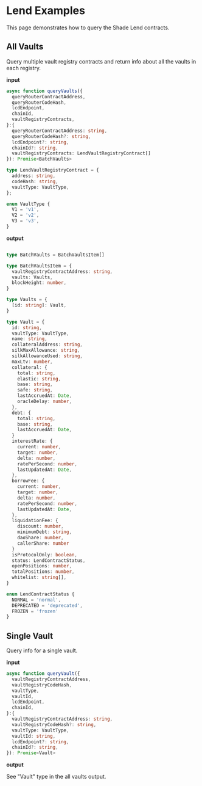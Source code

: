 # Lend Examples

This page demonstrates how to query the Shade Lend contracts.

## All Vaults
Query multiple vault registry contracts and return info about all the vaults in each registry.

**input**
```ts
async function queryVaults({
  queryRouterContractAddress,
  queryRouterCodeHash,
  lcdEndpoint,
  chainId,
  vaultRegistryContracts,
}:{
  queryRouterContractAddress: string,
  queryRouterCodeHash?: string,
  lcdEndpoint?: string,
  chainId?: string,
  vaultRegistryContracts: LendVaultRegistryContract[]
}): Promise<BatchVaults>

type LendVaultRegistryContract = {
  address: string,
  codeHash: string,
  vaultType: VaultType,
};

enum VaultType {
  V1 = 'v1',
  V2 = 'v2',
  V3 = 'v3',
}
```

**output**

```ts

type BatchVaults = BatchVaultsItem[]

type BatchVaultsItem = {
  vaultRegistryContractAddress: string,
  vaults: Vaults,
  blockHeight: number,
}

type Vaults = {
  [id: string]: Vault,
}

type Vault = {
  id: string,
  vaultType: VaultType,
  name: string,
  collateralAddress: string,
  silkMaxAllowance: string,
  silkAllowanceUsed: string,
  maxLtv: number,
  collateral: {
    total: string,
    elastic: string,
    base: string,
    safe: string,
    lastAccruedAt: Date,
    oracleDelay: number,
  },
  debt: {
    total: string,
    base: string,
    lastAccruedAt: Date,
  }
  interestRate: {
    current: number,
    target: number,
    delta: number,
    ratePerSecond: number,
    lastUpdatedAt: Date,
  },
  borrowFee: {
    current: number,
    target: number,
    delta: number,
    ratePerSecond: number,
    lastUpdatedAt: Date,
  },
  liquidationFee: {
    discount: number,
    minimumDebt: string,
    daoShare: number,
    callerShare: number
  }
  isProtocolOnly: boolean,
  status: LendContractStatus,
  openPositions: number,
  totalPositions: number,
  whitelist: string[],
}

enum LendContractStatus {
  NORMAL = 'normal',
  DEPRECATED = 'deprecated',
  FROZEN = 'frozen'
}
```

## Single Vault
Query info for a single vault.

**input**
```ts
async function queryVault({
  vaultRegistryContractAddress,
  vaultRegistryCodeHash,
  vaultType,
  vaultId,
  lcdEndpoint,
  chainId,
}:{
  vaultRegistryContractAddress: string,
  vaultRegistryCodeHash?: string,
  vaultType: VaultType,
  vaultId: string,
  lcdEndpoint?: string,
  chainId?: string,
}): Promise<Vault>
```

**output**

See "Vault" type in the all vaults output.